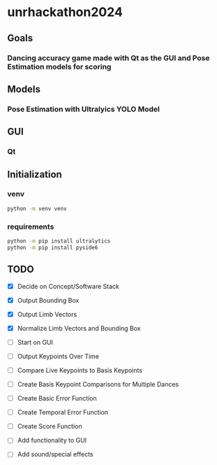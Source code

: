 # unrhackathon2024

## Goals

### Dancing accuracy game made with Qt as the GUI and Pose Estimation models for scoring

## Models

### Pose Estimation with Ultralyics YOLO Model

## GUI

### Qt

## Initialization

### venv

```bash
python -m venv venv
```

### requirements

```bash
python -m pip install ultralytics
python -m pip install pyside6
```

## TODO

- [x] Decide on Concept/Software Stack

- [x] Output Bounding Box

- [x] Output Limb Vectors

- [x] Normalize Limb Vectors and Bounding Box

- [ ] Start on GUI

- [ ] Output Keypoints Over Time

- [ ] Compare Live Keypoints to Basis Keypoints

- [ ] Create Basis Keypoint Comparisons for Multiple Dances

- [ ] Create Basic Error Function

- [ ] Create Temporal Error Function

- [ ] Create Score Function

- [ ] Add functionality to GUI

- [ ] Add sound/special effects

